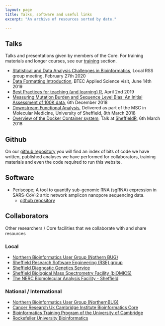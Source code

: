 ```yaml
---
layout: page
title: Talks, software and useful links
excerpt: "An archive of resources sorted by date."

---
```


## Talks

Talks and presentations given by members of the Core. For training materials and longer courses, see our [training](https://sbc.shef.ac.uk//training/) section.

- [Statistical and Data Analysis Challenges in Bioinformatics](https://docs.google.com/presentation/d/1QPExPGWqQZJYZKPkQeEjVF-p_RvuRPdK17HFmWv91So/edit?usp=sharing), Local RSS group meeting, February 27th 2020
- [Data Formatting Introduction](https://sbc.shef.ac.uk/data-formatting/slides), BTEC Applied Science visit, June 14th 2019
- [Best Practices for teaching (and learning) R](https://markdunning.github.io/teaching-best-practice/slides.html#1), April 2nd 2019
- [Measuring Mutation Burden and Sequence Level Bias: An Initial  Assessment of 100K data](https://www.youtube.com/watch?v=O_aaNUTwkB8), 6th December 2018
- [Downstream Functional Analysis](https://drive.google.com/file/d/1BnmOms_pSJe00Br6ywkzvbJfL4rQYmXA/view?usp=sharing), Delivered as part of the MSC in Molecular Medicine, University of Sheffield, 8th March 2018
- [Overview of the Docker Container system](https://markdunning.github.io/docker-overview/), Talk at [SheffieldR](https://www.meetup.com/SheffieldR-Sheffield-R-Users-Group/), 6th March 2018


## Github

On our [github repository](https://github.com/sheffield-bioinformatics-core) you will find an index of bits of code we have written, published analyses we have performed for collaborators, training materials and even the code required to run this website. 

## Software

- Periscope; A tool to quantify sub-genomic RNA (sgRNA) expression in SARS-CoV-2 artic network amplicon nanopore sequencing data.
  + [github repository](https://github.com/sheffield-bioinformatics-core/periscope)


## Collaborators

Other researchers / Core facilities that we collaborate with and share resources

### Local

- [Northern Bioinformatics User Group (Nothern BUG)](https://northernbug.github.io/)
- [Sheffield Research Software Engineering (RSE) group](https://rse.shef.ac.uk/)
- [Sheffield Diagnostic Genetics Service](https://www.sheffieldchildrens.nhs.uk/sdgs/)
- [Sheffield Biological Mass Spectrometry Facility (biOMICS)](https://www.sheffield.ac.uk/biomics)
- [The NERC Biomolecular Analysis Facility - Sheffield](https://www.sheffield.ac.uk/nbaf-s/home)

### National / International

- [Northern Bioinformatics User Group (NorthernBUG)](https://northernbug.github.io/)
- [Cancer Research Uk Cambridge Institute Bioinformatics Core](https://www.cruk.cam.ac.uk/core-facilities/bioinformatics-core)
- [Bioinformatics Training Program of the University of Cambridge](https://bioinfotraining.bio.cam.ac.uk/)
- [Rockefeller University Bioinformatics](https://rockefelleruniversity.github.io/)





